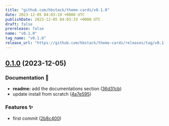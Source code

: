 ```yaml
---
title: "github.com/hbstack/theme-cards/v0.1.0"
date: 2023-12-05 04:03:19 +0000 UTC
publishDate: 2023-12-05 04:03:33 +0000 UTC
draft: false
prerelease: false
name: "v0.1.0"
tag_name: "v0.1.0"
release_url: "https://github.com/hbstack/theme-cards/releases/tag/v0.1.0"
---
```


## [0.1.0](https://github.com/hbstack/theme-cards/compare/v0.0.1...v0.1.0) (2023-12-05)


### Documentation 📝

* **readme:** add the documentations section ([36d31cb](https://github.com/hbstack/theme-cards/commit/36d31cb6bca8374574a85f46f4a642f06faf526c))
* update install from scratch ([4a7e595](https://github.com/hbstack/theme-cards/commit/4a7e595080a2486e7e9d9a2c071a0a0c9976fbb2))


### Features ✨

* first commit ([2b8c400](https://github.com/hbstack/theme-cards/commit/2b8c40009a50e405834337a23e581a8d1d7dd8ab))
